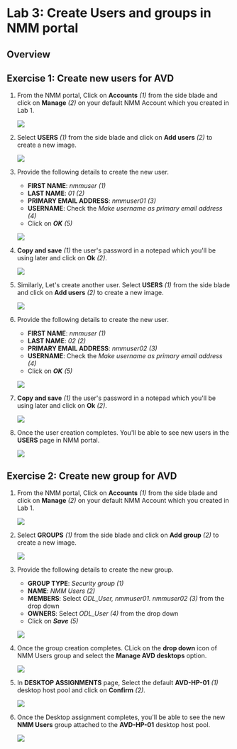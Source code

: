 # Lab 3: Create Users and groups in NMM portal

## **Overview**


## Exercise 1: Create new users for AVD

1. From the NMM portal, Click on **Accounts** *(1)* from the side blade and click on **Manage** *(2)* on your default NMM Account which you created in Lab 1.

   ![](media/2s1.png)

1. Select **USERS** *(1)* from the side blade and click on **Add users** *(2)* to create a new image.

   ![](media/3s1.png)
   
1. Provide the following details to create the new user.

   - **FIRST NAME**: *nmmuser (1)*
   - **LAST NAME**: *01 (2)*
   - **PRIMARY EMAIL ADDRESS**: *nmmuser01 (3)*
   - **USERNAME**: Check the *Make username as primary email address (4)*
   - Click on ***OK*** *(5)*

   ![](media/3s2.png)
   
1. **Copy and save** *(1)* the user's password in a notepad which you'll be using later and click on **Ok** *(2)*.

   ![](media/3s3.png)    
   
1. Similarly, Let's create another user. Select **USERS** *(1)* from the side blade and click on **Add users** *(2)* to create a new image.

   ![](media/3s4.png)
   
1. Provide the following details to create the new user.

   - **FIRST NAME**: *nmmuser (1)*
   - **LAST NAME**: *02 (2)*
   - **PRIMARY EMAIL ADDRESS**: *nmmuser02 (3)*
   - **USERNAME**: Check the *Make username as primary email address (4)*
   - Click on ***OK*** *(5)*

   ![](media/3s5.png)
   
1. **Copy and save** *(1)* the user's password in a notepad which you'll be using later and click on **Ok** *(2)*.

   ![](media/3s6.png)
   
1. Once the user creation completes. You'll be able to see new users in the **USERS** page in NMM portal.

   ![](media/3s11.png)
   
## Exercise 2: Create new group for AVD

1. From the NMM portal, Click on **Accounts** *(1)* from the side blade and click on **Manage** *(2)* on your default NMM Account which you created in Lab 1.

   ![](media/2s1.png)

1. Select **GROUPS** *(1)* from the side blade and click on **Add group** *(2)* to create a new image.

   ![](media/3s7.png)
   
1. Provide the following details to create the new group.

   - **GROUP TYPE**: *Security group (1)*
   - **NAME**: *NMM Users (2)*
   - **MEMBERS**: Select *ODL_User, nmmuser01. nmmuser02 (3)* from the drop down
   - **OWNERS**: Select *ODL_User (4)* from the drop down
   - Click on ***Save*** *(5)*
   
   ![](media/3s8.png)
   
1. Once the group creation completes. CLick on the **drop down** icon of NMM Users group and select the **Manage AVD desktops** option.

   ![](media/3s9.png)
   
1. In **DESKTOP ASSIGNMENTS** page, Select the default **AVD-HP-01** *(1)* desktop host pool and click on **Confirm** *(2)*.

   ![](media/3s10.png)
   
1. Once the Desktop assignment completes, you'll be able to see the new **NMM Users** group attached to the **AVD-HP-01** desktop host pool.

   ![](media/3s12.png)
   
   
    
